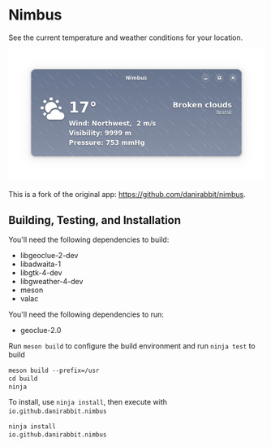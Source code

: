 # Nimbus

See the current temperature and weather conditions for your location.

![Nimbus Screenshot](/data/screenshot.png)

This is a fork of the original app: https://github.com/danirabbit/nimbus.

## Building, Testing, and Installation

You'll need the following dependencies to build:
* libgeoclue-2-dev
* libadwaita-1
* libgtk-4-dev
* libgweather-4-dev
* meson
* valac

You'll need the following dependencies to run:
* geoclue-2.0

Run `meson build` to configure the build environment and run `ninja test` to build

    meson build --prefix=/usr
    cd build
    ninja

To install, use `ninja install`, then execute with `io.github.danirabbit.nimbus`

    ninja install
    io.github.danirabbit.nimbus
